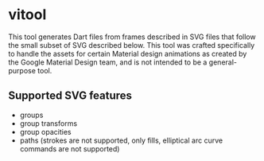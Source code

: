 # vitool

This tool generates Dart files from frames described in SVG files that follow
the small subset of SVG described below.
This tool was crafted specifically to handle the assets for certain Material
design animations as created by the Google Material Design team, and is not
intended to be a general-purpose tool.

## Supported SVG features
  - groups
  - group transforms
  - group opacities
  - paths (strokes are not supported, only fills, elliptical arc curve commands are not supported)
